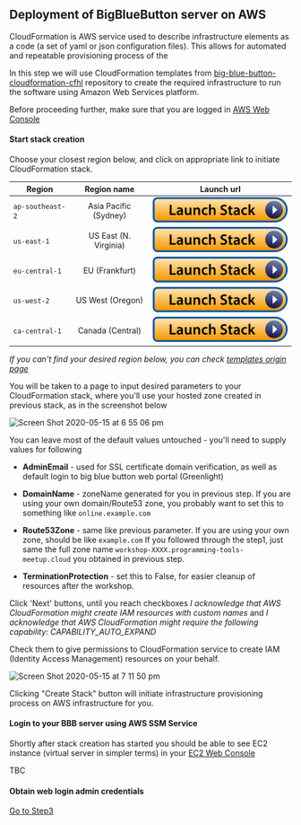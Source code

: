 
## Deployment of BigBlueButton server on AWS

CloudFormation is AWS service used to describe infrastructure elements as a code 
(a set of yaml or json configuration files). This allows for automated
and repeatable provisioning process of the 

In this step we will use CloudFormation templates from [big-blue-button-cloudformation-cfhl](https://github.com/toshke/big-blue-button-cloudformation-cfhl)
repository to create the required infrastructure to run the software using Amazon Web Services platform.


Before proceeding further, make sure that you are logged in [AWS Web Console](https://console.aws.amazon.com/)


#### Start stack creation 

Choose your closest region below, and click on appropriate link to initiate CloudFormation stack. 

| Region        |Region name    |   Launch url  |
| ------------- |:-------------:|:-------------:|
| `ap-southeast-2` | Asia Pacific (Sydney) | <a target="_blank" href="https://console.aws.amazon.com/cloudformation/home?region=ap-southeast-2#/stacks/new?stackName=big-blue-button&templateURL=https://s3.ap-southeast-2.amazonaws.com/templates-ap-southeast-2.cfhighlander.info/templates/bbb/1589275224/bbb.compiled.yaml"><img src="https://raw.githubusercontent.com/toshke/big-blue-button-cloudformation-cfhl/fec34f65f91ef984f95945a2e6e285c6b54f9992/launch-stack.svg" /></a>  |
| `us-east-1` | US East (N. Virginia) | <a target="_blank" href="https://console.aws.amazon.com/cloudformation/home?region=us-east-1#/stacks/new?stackName=big-blue-button&templateURL=https://s3.us-east-1.amazonaws.com/templates-us-east-1.cfhighlander.info/templates/bbb/1589275224/bbb.compiled.yaml"><img src="https://raw.githubusercontent.com/toshke/big-blue-button-cloudformation-cfhl/fec34f65f91ef984f95945a2e6e285c6b54f9992/launch-stack.svg" /></a>  |
| `eu-central-1` | EU (Frankfurt) | <a target="_blank" href="https://console.aws.amazon.com/cloudformation/home?region=eu-central-1#/stacks/new?stackName=big-blue-button&templateURL=https://s3.eu-central-1.amazonaws.com/templates-eu-central-1.cfhighlander.info/templates/bbb/1589275224/bbb.compiled.yaml"><img src="https://raw.githubusercontent.com/toshke/big-blue-button-cloudformation-cfhl/fec34f65f91ef984f95945a2e6e285c6b54f9992/launch-stack.svg" /></a>  |
| `us-west-2` | US West (Oregon) | <a target="_blank" href="https://console.aws.amazon.com/cloudformation/home?region=us-west-2#/stacks/new?stackName=big-blue-button&templateURL=https://s3.us-west-2.amazonaws.com/templates-us-west-2.cfhighlander.info/templates/bbb/1589275224/bbb.compiled.yaml"><img src="https://raw.githubusercontent.com/toshke/big-blue-button-cloudformation-cfhl/fec34f65f91ef984f95945a2e6e285c6b54f9992/launch-stack.svg" /></a>  |
| `ca-central-1` | Canada (Central) | <a target="_blank" href="https://console.aws.amazon.com/cloudformation/home?region=ca-central-1#/stacks/new?stackName=big-blue-button&templateURL=https://s3.ca-central-1.amazonaws.com/templates-ca-central-1.cfhighlander.info/templates/bbb/1589275224/bbb.compiled.yaml"><img src="https://raw.githubusercontent.com/toshke/big-blue-button-cloudformation-cfhl/fec34f65f91ef984f95945a2e6e285c6b54f9992/launch-stack.svg" /></a>  |

*If you can't find your desired region below, you can check <a href="https://github.com/toshke/big-blue-button-cloudformation-cfhl"> templates origin page</a>*

You will be taken to a page to input desired parameters to your CloudFormation stack, 
where you'll use your hosted zone created in previous stack, as in the screenshot below

![Screen Shot 2020-05-15 at 6 55 06 pm](https://user-images.githubusercontent.com/1170273/82031980-f58fc400-96dd-11ea-86e4-7580aebc4d7f.png)


You can leave most of the default values untouched - you'll need to supply values for following  

- **AdminEmail** - used for SSL certificate domain verification, as well as default login
                to big blue button web portal (Greenlight)
                
- **DomainName** - zoneName generated for you in previous step. If you are using your own domain/Route53 zone, 
you probably want to set this to something like `online.example.com`

- **Route53Zone** - same like previous parameter. If you are using your own zone, should be like `example.com` 
   If you followed through the step1, just same the full zone name `workshop-XXXX.programming-tools-meetup.cloud`
   you obtained in previous step. 
   
- **TerminationProtection** - set this to False, for easier cleanup of resources after the workshop. 

           
Click 'Next' buttons, until you reach checkboxes *I acknowledge that AWS CloudFormation might create IAM resources with custom names*
and *I acknowledge that AWS CloudFormation might require the following capability: CAPABILITY_AUTO_EXPAND*

Check them to give permissions to CloudFormation service to create IAM (Identity Access Management) resources
on your behalf.  

![Screen Shot 2020-05-15 at 7 11 50 pm](https://user-images.githubusercontent.com/1170273/82033499-283abc00-96e0-11ea-9a24-acbe6e7e74b5.png)

Clicking "Create Stack" button will initiate infrastructure provisioning process on AWS infrastructure for you. 



#### Login to your BBB server using AWS SSM Service

Shortly after stack creation has started you should be able to see EC2 instance (virtual server in simpler terms)
in your [EC2 Web Console](https://ap-southeast-2.console.aws.amazon.com/ec2/v2/home?region=ap-southeast-2#Instances:sort=instanceId)


TBC


#### Obtain web login admin credentials


[Go to Step3](Step3.md) 
